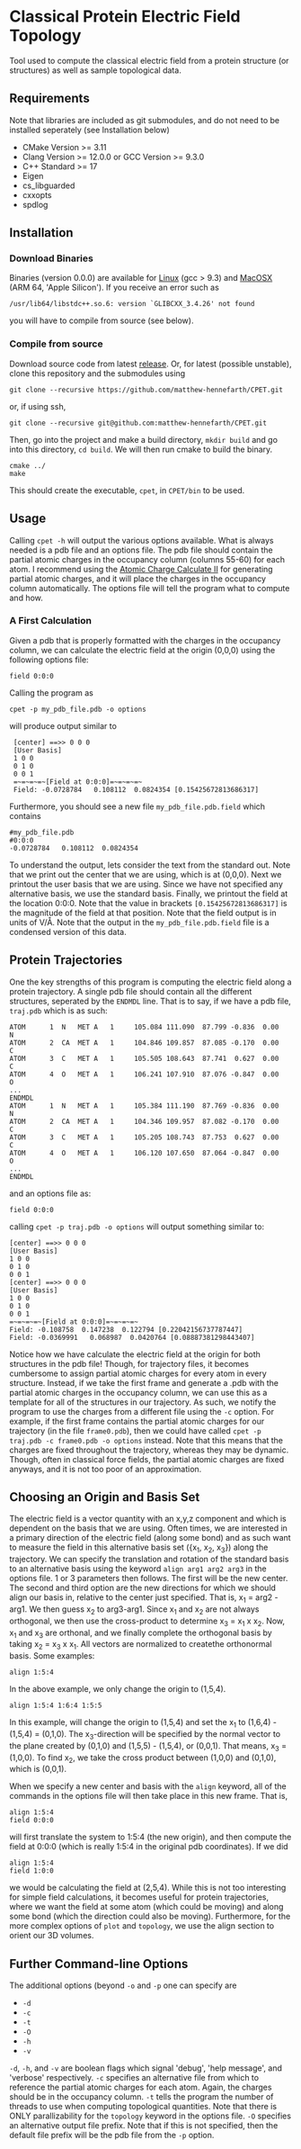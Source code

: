 # Classical Protein Electric Field Topology
Tool used to compute the classical electric field from a protein structure (or structures) as well as sample topological data.

## Requirements
Note that libraries are included as git submodules, and do not need to be installed seperately (see Installation below)
- CMake Version >= 3.11
- Clang Version >= 12.0.0 or GCC Version >= 9.3.0
- C++ Standard >= 17
- Eigen
- cs_libguarded
- cxxopts
- spdlog

## Installation
### Download Binaries
Binaries (version 0.0.0) are available for [Linux](https://github.com/matthew-hennefarth/CPET/releases/download/v0.0.0/cpet_Linux-x86_64) (gcc > 9.3) and [MacOSX](https://github.com/matthew-hennefarth/CPET/releases/download/v0.0.0/cpet_MacOSX-ARM64) (ARM 64, 'Apple Silicon'). If you receive an error such as 

    /usr/lib64/libstdc++.so.6: version `GLIBCXX_3.4.26' not found

you will have to compile from source (see below).

### Compile from source
Download source code from latest [release](https://github.com/matthew-hennefarth/CPET/releases/download/v0.0.0/Full-CPET-Source.tar). Or, for latest (possible unstable), clone this repository and the submodules using

    git clone --recursive https://github.com/matthew-hennefarth/CPET.git
             
or, if using ssh,

    git clone --recursive git@github.com:matthew-hennefarth/CPET.git
     
Then, go into the project and make a build directory, `mkdir build` and go into this directory, `cd build`. We will then run cmake to build the binary.

    cmake ../
    make

This should create the executable, `cpet`, in `CPET/bin` to be used.

## Usage
Calling `cpet -h` will output the various options available. What is always needed is a pdb file and an options file. The pdb file should contain the partial atomic charges in the occupancy column (columns 55-60) for each atom. I recommend using the [Atomic Charge Calculate II](https://acc2.ncbr.muni.cz/) for generating partial atomic charges, and it will place the charges in the occupancy column automatically. The options file will tell the program what to compute and how.

### A First Calculation
Given a pdb that is properly formatted with the charges in the occupancy column, we can calculate the electric field at the origin (0,0,0) using the following options file:

    field 0:0:0
    
Calling the program as 

    cpet -p my_pdb_file.pdb -o options
   
 will produce output similar to
 
     [center] ==>> 0 0 0
     [User Basis]
     1 0 0
     0 1 0
     0 0 1
     =~=~=~=~[Field at 0:0:0]=~=~=~=~
     Field: -0.0728784   0.108112  0.0824354 [0.15425672813686317]
     
Furthermore, you should see a new file `my_pdb_file.pdb.field` which contains

    #my_pdb_file.pdb
    #0:0:0
    -0.0728784   0.108112  0.0824354

To understand the output, lets consider the text from the standard out. Note that we print out the center that we are using, which is at (0,0,0). Next we printout the user basis that we are using. Since we have not specified any alternative basis, we use the standard basis. Finally, we printout the field at the location 0:0:0. Note that the value in brackets `[0.15425672813686317]` is the magnitude of the field at that position. Note that the field output is in units of V/Å. Note that the output in the `my_pdb_file.pdb.field` file is a condensed version of this data.

## Protein Trajectories
One the key strengths of this program is computing the electric field along a protein trajectory. A single pdb file should contain all the different structures, seperated by the `ENDMDL` line. That is to say, if we have a pdb file, `traj.pdb` which is as such:

    ATOM      1  N   MET A   1     105.084 111.090  87.799 -0.836  0.00           N
    ATOM      2  CA  MET A   1     104.846 109.857  87.085 -0.170  0.00           C
    ATOM      3  C   MET A   1     105.505 108.643  87.741  0.627  0.00           C
    ATOM      4  O   MET A   1     106.241 107.910  87.076 -0.847  0.00           O
    ...
    ENDMDL
    ATOM      1  N   MET A   1     105.384 111.190  87.769 -0.836  0.00           N
    ATOM      2  CA  MET A   1     104.346 109.957  87.082 -0.170  0.00           C
    ATOM      3  C   MET A   1     105.205 108.743  87.753  0.627  0.00           C
    ATOM      4  O   MET A   1     106.120 107.650  87.064 -0.847  0.00           O
    ...
    ENDMDL

and an options file as:

    field 0:0:0

calling `cpet -p traj.pdb -o options` will output something similar to:

    [center] ==>> 0 0 0
    [User Basis]
    1 0 0
    0 1 0
    0 0 1
    [center] ==>> 0 0 0
    [User Basis]
    1 0 0
    0 1 0
    0 0 1
    =~=~=~=~[Field at 0:0:0]=~=~=~=~
    Field: -0.108758  0.147238  0.122794 [0.22042156737787447]
    Field: -0.0369991   0.068987  0.0420764 [0.08887381298443407]

Notice how we have calculate the electric field at the origin for both structures in the pdb file! Though, for trajectory files, it becomes cumbersome to assign partial atomic charges for every atom in every structure. Instead, if we take the first frame and generate a .pdb with the partial atomic charges in the occupancy column, we can use this as a template for all of the structures in our trajectory. As such, we notify the program to use the charges from a different file using the `-c` option. For example, if the first frame contains the partial atomic charges for our trajectory (in the file `frame0.pdb`), then we could have called `cpet -p traj.pdb -c frame0.pdb -o options` instead. Note that this means that the charges are fixed throughout the trajectory, whereas they may be dynamic. Though, often in classical force fields, the partial atomic charges are fixed anyways, and it is not too poor of an approximation.

## Choosing an Origin and Basis Set
The electric field is a vector quantity with an x,y,z component and which is dependent on the basis that we are using. Often times, we are interested in a primary direction of the electric field (along some bond) and as such want to measure the field in this alternative basis set ({x<sub>1</sub>, x<sub>2</sub>, x<sub>3</sub>}) along the trajectory. We can specify the translation and rotation of the standard basis to an alternative basis using the keyword `align arg1 arg2 arg3` in the options file. 1 or 3 parameters then follows. The first will be the new center. The second and third option are the new directions for which we should align our basis in, relative to the center just specified. That is, x<sub>1</sub> = arg2 - arg1. We then guess x<sub>2</sub> to arg3-arg1. Since x<sub>1</sub> and x<sub>2</sub> are not always orthogonal, we then use the cross-product to determine x<sub>3</sub> = x<sub>1</sub> x x<sub>2</sub>. Now, x<sub>1</sub> and x<sub>3</sub> are orthonal, and we finally complete the orthogonal basis by taking x<sub>2</sub> = x<sub>3</sub> x x<sub>1</sub>. All vectors are normalized to createthe orthonormal basis. Some examples:

    align 1:5:4
   
In the above example, we only change the origin to (1,5,4).
    
    align 1:5:4 1:6:4 1:5:5   

In this example, will change the origin to (1,5,4) and set the x<sub>1</sub> to (1,6,4) - (1,5,4) = (0,1,0). The x<sub>3</sub>-direction will be specified by the normal vector to the plane created by (0,1,0) and (1,5,5) - (1,5,4), or (0,0,1). That means, x<sub>3</sub> = (1,0,0). To find x<sub>2</sub>, we take the cross product between (1,0,0) and (0,1,0), which is (0,0,1). 

When we specify a new center and basis with the `align` keyword, all of the commands in the options file will then take place in this new frame. That is, 
    
    align 1:5:4
    field 0:0:0
    
will first translate the system to 1:5:4 (the new origin), and then compute the field at 0:0:0 (which is really 1:5:4 in the original pdb coordinates). If we did
    
    align 1:5:4
    field 1:0:0
    
we would be calculating the field at (2,5,4). While this is not too interesting for simple field calculations, it becomes useful for protein trajectories, where we want the field at some atom (which could be moving) and along some bond (which the direction could also be moving). Furthermore, for the more complex options of `plot` and `topology`, we use the align section to orient our 3D volumes.

## Further Command-line Options
The additional options (beyond `-o` and `-p` one can specify are
- `-d`
- `-c` 
- `-t` 
- `-O` 
- `-h` 
- `-v`

`-d`, `-h`, and `-v` are boolean flags which signal 'debug', 'help message', and 'verbose' respectively. `-c` specifies an alternative file from which to reference the partial atomic charges for each atom. Again, the charges should be in the occupancy column. `-t` tells the program the number of threads to use when computing topological quantities. Note that there is ONLY parallizability for the `topology` keyword in the options file. `-O` specifies an alternative output file prefix. Note that if this is not specified, then the default file prefix will be the pdb file from the `-p` option.
